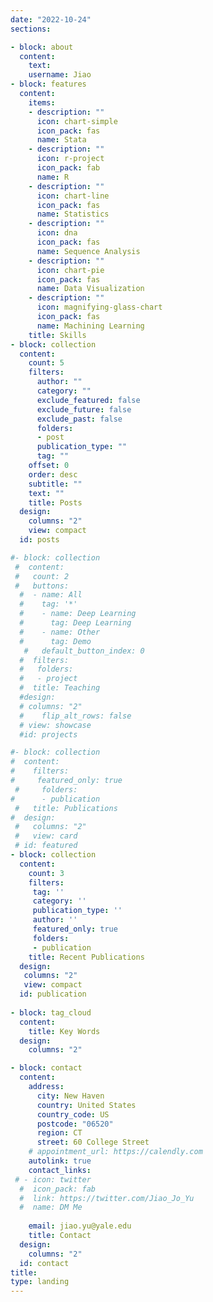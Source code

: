 ```yaml
---
date: "2022-10-24"
sections:

- block: about 
  content: 
    text: 
    username: Jiao
- block: features
  content:
    items:
    - description: ""
      icon: chart-simple
      icon_pack: fas
      name: Stata      
    - description: ""
      icon: r-project
      icon_pack: fab
      name: R
    - description: ""
      icon: chart-line
      icon_pack: fas
      name: Statistics
    - description: ""
      icon: dna
      icon_pack: fas
      name: Sequence Analysis
    - description: ""
      icon: chart-pie
      icon_pack: fas
      name: Data Visualization
    - description: ""
      icon: magnifying-glass-chart
      icon_pack: fas
      name: Machining Learning      
    title: Skills
- block: collection
  content:
    count: 5
    filters:
      author: ""
      category: ""
      exclude_featured: false
      exclude_future: false
      exclude_past: false
      folders:
      - post
      publication_type: ""
      tag: ""
    offset: 0
    order: desc
    subtitle: ""
    text: ""
    title: Posts
  design:
    columns: "2"
    view: compact
  id: posts

#- block: collection
 #  content:
 #   count: 2
 #   buttons:
  #  - name: All
  #    tag: '*'
  #    - name: Deep Learning
  #      tag: Deep Learning
  #    - name: Other
  #      tag: Demo
   #   default_button_index: 0
  #  filters:
  #   folders:
  #   - project
  #  title: Teaching
  #design:
  # columns: "2"
  #    flip_alt_rows: false
  # view: showcase
  #id: projects

#- block: collection
#  content:
#    filters:
#     featured_only: true
 #     folders:
#      - publication
 #   title: Publications
#  design:
 #   columns: "2"
 #   view: card
 # id: featured
- block: collection
  content:
    count: 3
    filters:
     tag: ''
     category: ''
     publication_type: ''
     author: ''
     featured_only: true
     folders:
     - publication
    title: Recent Publications
  design:
   columns: "2"
   view: compact
  id: publication
  
- block: tag_cloud
  content:
    title: Key Words
  design:
    columns: "2"

- block: contact
  content:
    address:
      city: New Haven 
      country: United States
      country_code: US
      postcode: "06520"
      region: CT
      street: 60 College Street 
    # appointment_url: https://calendly.com
    autolink: true
    contact_links:
 # - icon: twitter
  #  icon_pack: fab
  #  link: https://twitter.com/Jiao_Jo_Yu
  #  name: DM Me
    
    email: jiao.yu@yale.edu
    title: Contact
  design:
    columns: "2"
  id: contact
title: 
type: landing
---
```

